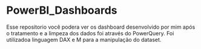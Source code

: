# PowerBI_Dashboards
Esse repositorio você podera ver os dashboard desenvolvido por mim após o tratamento e a limpeza dos dados foi através do PowerQuery. Foi utilizadoa linguagem DAX e M para a manipulação do dataset.
